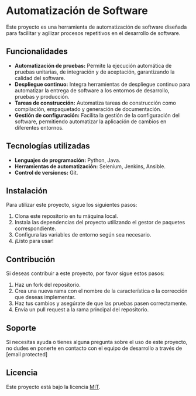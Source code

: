 # Automatización de Software

Este proyecto es una herramienta de automatización de software diseñada para facilitar y agilizar procesos repetitivos en el desarrollo de software.

## Funcionalidades

- **Automatización de pruebas:** Permite la ejecución automática de pruebas unitarias, de integración y de aceptación, garantizando la calidad del software.
- **Despliegue continuo:** Integra herramientas de despliegue continuo para automatizar la entrega de software a los entornos de desarrollo, pruebas y producción.
- **Tareas de construcción:** Automatiza tareas de construcción como compilación, empaquetado y generación de documentación.
- **Gestión de configuración:** Facilita la gestión de la configuración del software, permitiendo automatizar la aplicación de cambios en diferentes entornos.

## Tecnologías utilizadas

- **Lenguajes de programación:** Python, Java.
- **Herramientas de automatización:** Selenium, Jenkins, Ansible.
- **Control de versiones:** Git.

## Instalación

Para utilizar este proyecto, sigue los siguientes pasos:

1. Clona este repositorio en tu máquina local.
2. Instala las dependencias del proyecto utilizando el gestor de paquetes correspondiente.
3. Configura las variables de entorno según sea necesario.
4. ¡Listo para usar!

## Contribución

Si deseas contribuir a este proyecto, por favor sigue estos pasos:

1. Haz un fork del repositorio.
2. Crea una nueva rama con el nombre de la característica o la corrección que deseas implementar.
3. Haz tus cambios y asegúrate de que las pruebas pasen correctamente.
4. Envía un pull request a la rama principal del repositorio.

## Soporte

Si necesitas ayuda o tienes alguna pregunta sobre el uso de este proyecto, no dudes en ponerte en contacto con el equipo de desarrollo a través de [email protected]

## Licencia

Este proyecto está bajo la licencia [MIT](https://opensource.org/licenses/MIT).
